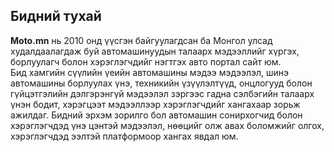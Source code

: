 ## Бидний тухай
<b>Moto.mn</b> нь 2010 онд үүсгэн байгуулагдсан ба Монгол улсад худалдаалагдаж буй автомашинуудын талаарх мэдээллийг хүргэх, борлуулагч болон хэрэглэгчдийг нэгтгэх авто портал сайт юм.  
Бид хамгийн сүүлийн үеийн автомашины мэдээ мэдээлэл,  шинэ автомашины борлуулах үнэ,  техникийн үзүүлэлтүүд, онцлогууд болон гүйцэтгэлийн дэлгэрэнгүй мэдээлэл зэргээс гадна сэлбэгийн талаарх үнэн бодит, хэрэгцээт мэдээллээр хэрэглэгчдийг  хангахаар зорьж ажилдаг. 
Бидний эрхэм зорилго бол автомашин сонирхогчид болон хэрэглэгчдэд үнэ цэнтэй мэдээлэл, нөөцийг олж авах боломжийг олгох, хэрэглэгчдэд ээлтэй платформоор хангах явдал юм. 
